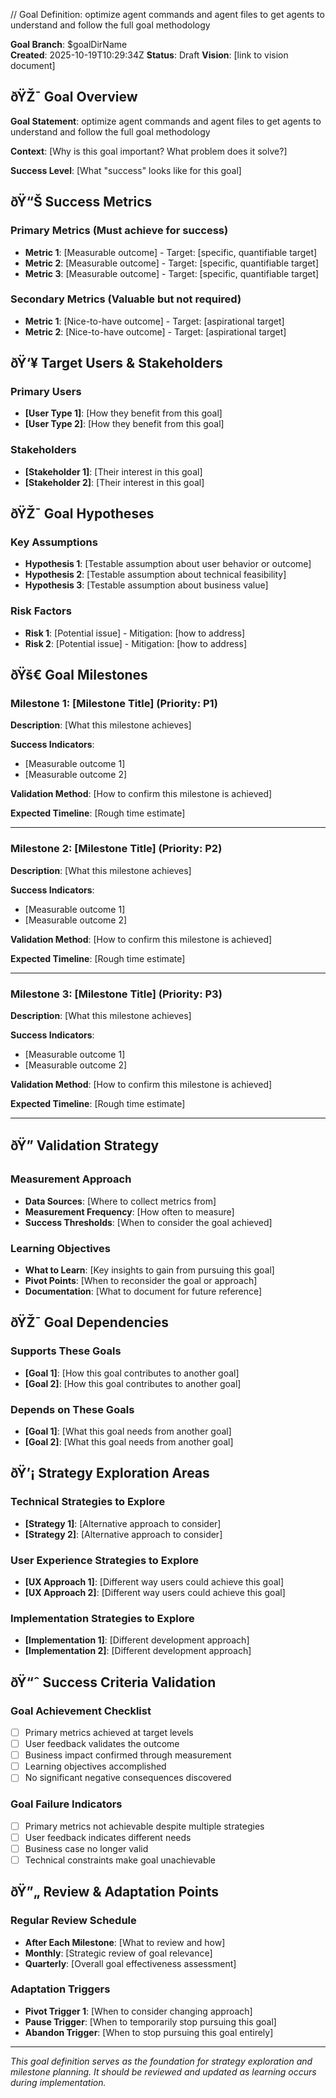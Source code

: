 ﻿// Goal Definition: optimize agent commands and agent files to get agents to understand and follow the full goal methodology

**Goal Branch**: \$goalDirName\
**Created**: 2025-10-19T10:29:34Z
**Status**: Draft
**Vision**: [link to vision document]

## ðŸŽ¯ Goal Overview

**Goal Statement**: optimize agent commands and agent files to get agents to understand and follow the full goal methodology

**Context**: [Why is this goal important? What problem does it solve?]

**Success Level**: [What "success" looks like for this goal]

## ðŸ“Š Success Metrics

### Primary Metrics (Must achieve for success)

- **Metric 1**: [Measurable outcome] - Target: [specific, quantifiable target]
- **Metric 2**: [Measurable outcome] - Target: [specific, quantifiable target]
- **Metric 3**: [Measurable outcome] - Target: [specific, quantifiable target]

### Secondary Metrics (Valuable but not required)

- **Metric 1**: [Nice-to-have outcome] - Target: [aspirational target]
- **Metric 2**: [Nice-to-have outcome] - Target: [aspirational target]

## ðŸ‘¥ Target Users & Stakeholders

### Primary Users
- **[User Type 1]**: [How they benefit from this goal]
- **[User Type 2]**: [How they benefit from this goal]

### Stakeholders
- **[Stakeholder 1]**: [Their interest in this goal]
- **[Stakeholder 2]**: [Their interest in this goal]

## ðŸŽ¯ Goal Hypotheses

### Key Assumptions
- **Hypothesis 1**: [Testable assumption about user behavior or outcome]
- **Hypothesis 2**: [Testable assumption about technical feasibility]
- **Hypothesis 3**: [Testable assumption about business value]

### Risk Factors
- **Risk 1**: [Potential issue] - Mitigation: [how to address]
- **Risk 2**: [Potential issue] - Mitigation: [how to address]

## ðŸš€ Goal Milestones

### Milestone 1: [Milestone Title] (Priority: P1)
**Description**: [What this milestone achieves]

**Success Indicators**:
- [Measurable outcome 1]
- [Measurable outcome 2]

**Validation Method**: [How to confirm this milestone is achieved]

**Expected Timeline**: [Rough time estimate]

---

### Milestone 2: [Milestone Title] (Priority: P2)
**Description**: [What this milestone achieves]

**Success Indicators**:
- [Measurable outcome 1]
- [Measurable outcome 2]

**Validation Method**: [How to confirm this milestone is achieved]

**Expected Timeline**: [Rough time estimate]

---

### Milestone 3: [Milestone Title] (Priority: P3)
**Description**: [What this milestone achieves]

**Success Indicators**:
- [Measurable outcome 1]
- [Measurable outcome 2]

**Validation Method**: [How to confirm this milestone is achieved]

**Expected Timeline**: [Rough time estimate]

---

## ðŸ” Validation Strategy

### Measurement Approach
- **Data Sources**: [Where to collect metrics from]
- **Measurement Frequency**: [How often to measure]
- **Success Thresholds**: [When to consider the goal achieved]

### Learning Objectives
- **What to Learn**: [Key insights to gain from pursuing this goal]
- **Pivot Points**: [When to reconsider the goal or approach]
- **Documentation**: [What to document for future reference]

## ðŸŽ¯ Goal Dependencies

### Supports These Goals
- **[Goal 1]**: [How this goal contributes to another goal]
- **[Goal 2]**: [How this goal contributes to another goal]

### Depends on These Goals
- **[Goal 1]**: [What this goal needs from another goal]
- **[Goal 2]**: [What this goal needs from another goal]

## ðŸ’¡ Strategy Exploration Areas

### Technical Strategies to Explore
- **[Strategy 1]**: [Alternative approach to consider]
- **[Strategy 2]**: [Alternative approach to consider]

### User Experience Strategies to Explore
- **[UX Approach 1]**: [Different way users could achieve this goal]
- **[UX Approach 2]**: [Different way users could achieve this goal]

### Implementation Strategies to Explore
- **[Implementation 1]**: [Different development approach]
- **[Implementation 2]**: [Different development approach]

## ðŸ“ˆ Success Criteria Validation

### Goal Achievement Checklist
- [ ] Primary metrics achieved at target levels
- [ ] User feedback validates the outcome
- [ ] Business impact confirmed through measurement
- [ ] Learning objectives accomplished
- [ ] No significant negative consequences discovered

### Goal Failure Indicators
- [ ] Primary metrics not achievable despite multiple strategies
- [ ] User feedback indicates different needs
- [ ] Business case no longer valid
- [ ] Technical constraints make goal unachievable

## ðŸ”„ Review & Adaptation Points

### Regular Review Schedule
- **After Each Milestone**: [What to review and how]
- **Monthly**: [Strategic review of goal relevance]
- **Quarterly**: [Overall goal effectiveness assessment]

### Adaptation Triggers
- **Pivot Trigger 1**: [When to consider changing approach]
- **Pause Trigger**: [When to temporarily stop pursuing this goal]
- **Abandon Trigger**: [When to stop pursuing this goal entirely]

---

*This goal definition serves as the foundation for strategy exploration and milestone planning. It should be reviewed and updated as learning occurs during implementation.*
